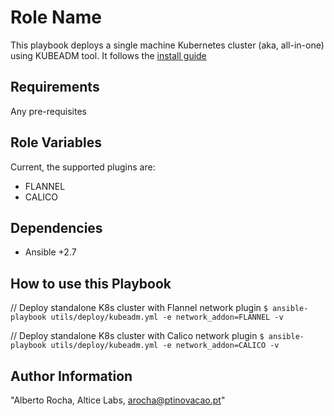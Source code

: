 Role Name
=========

This playbook deploys a single machine Kubernetes cluster (aka, all-in-one) using KUBEADM tool. It follows the [install guide](https://kubernetes.io/docs/setup/independent/create-cluster-kubeadm)

Requirements
------------

Any pre-requisites 

Role Variables
--------------

Current, the supported plugins are:
* FLANNEL
* CALICO

Dependencies
------------

* Ansible +2.7

How to use this Playbook
----------------

// Deploy standalone K8s cluster with Flannel network plugin
`$ ansible-playbook utils/deploy/kubeadm.yml -e network_addon=FLANNEL -v`

// Deploy standalone K8s cluster with Calico network plugin
`$ ansible-playbook utils/deploy/kubeadm.yml -e network_addon=CALICO -v`


Author Information
------------------

"Alberto Rocha, Altice Labs, arocha@ptinovacao.pt"
